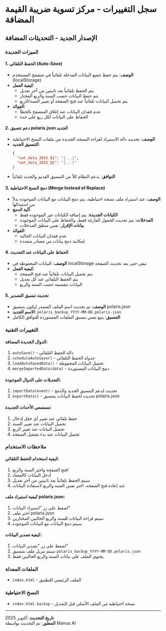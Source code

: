 # سجل التغييرات - مركز تسوية ضريبة القيمة المضافة

## الإصدار الجديد - التحديثات المضافة

### الميزات الجديدة

#### 1. الحفظ التلقائي (Auto-Save)
- **الوصف**: يتم حفظ جميع البيانات المدخلة تلقائياً في متصفح المستخدم (localStorage)
- **كيفية العمل**: 
  - يتم الحفظ تلقائياً بعد ثانيتين من آخر تعديل
  - يتم حفظ البيانات حسب السنة والربع المختار
  - يتم تحميل البيانات تلقائياً عند فتح الصفحة أو تغيير السنة/الربع
- **الفوائد**: 
  - عدم فقدان البيانات عند إغلاق المتصفح بالخطأ
  - الحفاظ على البيانات لكل ربع على حدة

#### 2. دعم تنسيق polaris.json الجديد
- **الوصف**: تحديث دالة الاستيراد لقراءة النسخة الجديدة من ملفات النسخ الاحتياطية
- **التنسيق الجديد**:
  ```json
  {
    "vat_data_2025_Q1": "{...}",
    "vat_data_2025_Q2": "{...}"
  }
  ```
- **التوافق**: يدعم النظام كلاً من التنسيق القديم والجديد تلقائياً

#### 3. دمج النسخ الاحتياطية (Merge Instead of Replace)
- **الوصف**: عند استيراد ملف نسخة احتياطية، يتم دمج البيانات مع البيانات الموجودة بدلاً من استبدالها
- **آلية الدمج**:
  - **الكيانات الجديدة**: يتم إضافة الكيانات غير الموجودة فقط
  - **المدخلات**: يتم تحديث الحقول الفارغة فقط، والحفاظ على البيانات الموجودة
  - **بيانات الإقرار**: نفس منطق المدخلات
- **الفوائد**: 
  - عدم فقدان البيانات الحالية
  - إمكانية دمج بيانات من مصادر متعددة

#### 4. الحفاظ على البيانات عند التحديث
- **الوصف**: البيانات المحفوظة في localStorage تبقى حتى بعد تحديث الصفحة
- **كيفية العمل**: 
  - يتم تحميل البيانات تلقائياً عند فتح الصفحة
  - يتم الحفظ التلقائي عند كل تعديل
  - البيانات مقسمة حسب السنة والربع

#### 5. تحديث تنسيق التصدير
- **الوصف**: تم تحديث اسم الملف المصدر ليكون بتنسيق polaris.json
- **الاسم الجديد**: `polaris_backup_YYYY-MM-DD.polaris.json`
- **التنسيق**: يتبع نفس تنسيق الملفات المستوردة للتوافق الكامل

### التغييرات التقنية

#### الدوال الجديدة المضافة:
1. `autoSave()` - دالة الحفظ التلقائي
2. `scheduleAutoSave()` - جدولة الحفظ التلقائي
3. `loadAutoSavedData()` - تحميل البيانات المحفوظة
4. `mergeImportedData(data)` - دمج البيانات المستوردة

#### التعديلات على الدوال الموجودة:
1. `importData(event)` - تحديث لدعم التنسيق الجديد والدمج
2. `exportData()` - تحديث لحفظ البيانات بتنسيق polaris.json

#### مستمعي الأحداث الجديدة:
1. حفظ تلقائي عند تغيير أي حقل إدخال
2. تحميل البيانات عند تغيير السنة
3. تحميل البيانات عند تغيير الربع
4. تحميل البيانات عند بدء تشغيل الصفحة

### ملاحظات الاستخدام

#### كيفية استخدام الحفظ التلقائي:
1. افتح الصفحة واختر السنة والربع
2. أدخل البيانات كالمعتاد
3. سيتم الحفظ تلقائياً بعد ثانيتين من آخر تعديل
4. عند إعادة فتح الصفحة، اختر نفس السنة والربع لاستعادة البيانات

#### كيفية استيراد ملف polaris.json:
1. اضغط على زر "استيراد البيانات"
2. اختر ملف polaris.json
3. سيتم قراءة البيانات للسنة والربع الحاليين المختارين
4. سيتم دمج البيانات مع البيانات الموجودة

#### كيفية تصدير البيانات:
1. اضغط على زر "تصدير البيانات"
2. سيتم تنزيل ملف بتنسيق `polaris_backup_YYYY-MM-DD.polaris.json`
3. يحتوي الملف على بيانات السنة والربع الحاليين فقط

### الملفات المعدلة
- `index.html` - الملف الرئيسي للتطبيق

### النسخ الاحتياطية
- `index.html.backup` - نسخة احتياطية من الملف الأصلي قبل التعديل

---

**تاريخ التحديث**: أكتوبر 2025  
**المطور**: تم التحديث بواسطة Manus AI

